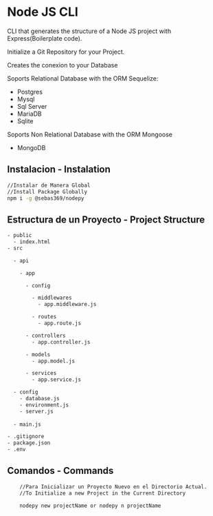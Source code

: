 # Node JS CLI

CLI that generates the structure of a Node JS project with Express(Boilerplate code).

Initialize a Git Repository for your Project.

Creates the conexion to your Database

Soports Relational Database with the ORM Sequelize:

- Postgres
- Mysql
- Sql Server
- MariaDB
- Sqlite

Soports Non Relational Database with the ORM Mongoose

- MongoDB

## Instalacion - Instalation

```bash
//Instalar de Manera Global
//Install Package Globally
npm i -g @sebas369/nodepy

```

## Estructura de un Proyecto - Project Structure

```bash
- public
  - index.html
- src

  - api

    - app

      - config

        - middlewares
          - app.middleware.js

        - routes
          - app.route.js

      - controllers
        - app.controller.js

      - models
        - app.model.js

      - services  
        - app.service.js

  - config
    - database.js
    - environment.js
    - server.js
  
  - main.js

- .gitignore
- package.json
- .env
```

## Comandos - Commands

```bash
    //Para Inicializar un Proyecto Nuevo en el Directorio Actual.
    //To Initialize a new Project in the Current Directory

    nodepy new projectName or nodepy n projectName
```
